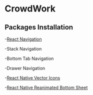 # CrowdWork




## Packages Installation
-[React Navigation](https://reactnavigation.org/)

   -Stack Navigation
   
   -Bottom Tab Navigation
   
   -Drawer Navigation

-[React Native Vector Icons](https://www.npmjs.com/package/react-native-vector-icons)

-[React Native Reanimated Bottom Sheet](https://www.npmjs.com/package/reanimated-bottom-sheet)
